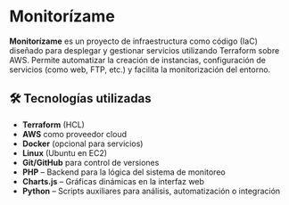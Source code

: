 # Monitorízame

**Monitorízame** es un proyecto de infraestructura como código (IaC) diseñado para desplegar y gestionar servicios utilizando Terraform sobre AWS. Permite automatizar la creación de instancias, configuración de servicios (como web, FTP, etc.) y facilita la monitorización del entorno.

## 🛠 Tecnologías utilizadas

- **Terraform** (HCL)
- **AWS** como proveedor cloud
- **Docker** (opcional para servicios)
- **Linux** (Ubuntu en EC2)
- **Git/GitHub** para control de versiones
- **PHP** – Backend para la lógica del sistema de monitoreo
- **Charts.js** – Gráficas dinámicas en la interfaz web
- **Python** – Scripts auxiliares para análisis, automatización o integración
